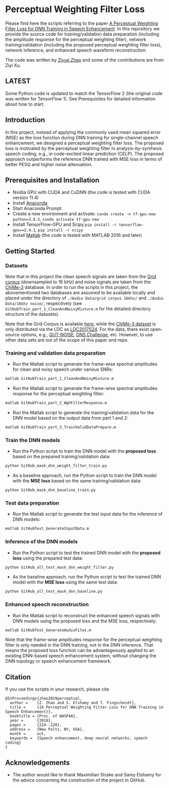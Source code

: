 # Perceptual Weighting Filter Loss

Please find here the scripts referring to the paper [A Perceptual Weighting Filter Loss for DNN Training in Speech Enhancement](https://arxiv.org/pdf/1905.09754.pdf). In this repository we provide the source code for training/validation data preparation (including the amplitude response for the perceptual weighting filter), network training/validation (including the proposed perceptual weighting filter loss), network inference, and enhanced speech waveform reconstruction. 

The code was written by [Ziyue Zhao](https://ziyuezhao.github.io/) and some of the contributions are from Ziyi Xu. 

## LATEST
Some Python code is updated to match the TensorFlow 2 (the original code was written for TensorFlow 1). See Prerequisites for detailed information about how to start.

## Introduction

In this project, instead of applying the commonly used mean squared error (MSE) as the loss function during DNN training for single-channel speech enhancement, we designed a perceptual weighting filter loss. The proposed loss is motivated by the perceptual weighting filter in analysis-by-synthesis speech coding, e.g., in code-excited linear prediction (CELP). The proposed approach outperforms the reference DNN trained with MSE loss in terms of better PESQ and higher noise attenuation.

## Prerequisites and Installation

 - Nvidia GPU with CUDA and CuDNN (the code is tested with CUDA version 11.4)
 - Install [Anaconda](https://www.anaconda.com/)
 - Start Anaconda Prompt
 - Create a new environment and activate: `conda create -n tf-gpu-new python=3.8.5`, `conda activate tf-gpu-new`
 - Install TensorFlow-GPU and Scipy:`pip install -r tensorflow-gpu==2.4.1`, `pip install -r scipy`
 - Install [Matlab](https://www.mathworks.com/) (the code is tested with MATLAB 2016 and later)


## Getting Started

### Datasets

Note that in this project the clean speech signals are taken from the [Grid corpus](https://doi.org/10.1121/1.2229005) (downsampled to 16 kHz) and noise signals are taken from the [ChiMe-3](https://ieeexplore.ieee.org/abstract/document/7404837/) database. In order to run the scripts in this project, the abovementioned two databases are assumed to be available locally and placed under the directory of `./Audio Data/grid corpus 16khz/` and `./Audio Data/16khz noise/`, respectively (see `GitHubTrain_part_1_CleanAndNoisyMixture.m` for the detailed directory structure of the datasets).

Note that the Grid Corpus is available [here](http://spandh.dcs.shef.ac.uk/avlombard/), while the [ChiMe-3 dataset](http://spandh.dcs.shef.ac.uk/chime_challenge/chime2015/data.html#Download) is only distributed via the LDC as [LDC2017S24](https://catalog.ldc.upenn.edu/LDC2017S24). For the data, there exist open-source options, e.g., [QUT-NOISE](https://research.qut.edu.au/saivt/databases/qut-noise-databases-and-protocols/), [DNS Challenge](https://github.com/microsoft/DNS-Challenge), etc. However, to use other data sets are out of the scope of this paper and repo. 

### Training and validation data preparation

 - Run the Matlab script to generate the frame-wise spectral amplitudes for clean and noisy speech under various SNRs: 
```bash
matlab GitHubTrain_part_1_CleanAndNoisyMixture.m
```
 - Run the Matlab script to generate the frame-wise spectral amplitudes response for the perceptual weighting filter:
```bash
matlab GitHubTrain_part_2_WghFilterResponse.m
```
 - Run the Matlab script to generate the training/validation data for the DNN model based on the output data from part 1 and 2:
```bash
matlab GitHubTrain_part_3_TrainValidDataPrepare.m
```

### Train the DNN models

 - Run the Python script to train the DNN model with the **proposed loss** based on the prepared training/validation data:
```bash
python GitHub_mask_dnn_weight_filter_train.py
```

 - As a baseline approach, run the Python script to train the DNN model with the **MSE loss** based on the same training/validation data:
```bash
python GitHub_mask_dnn_baseline_train.py
```

### Test data preparation 

 - Run the Matlab script to generate the test input data for the inference of DNN models:
```bash
matlab GitHubTest_GenerateInputData.m
```

### Inference of the DNN models

 - Run the Python script to test the trained DNN model with the **proposed loss** using the prepared test data:
```bash
python GitHub_all_test_mask_dnn_weight_filter.py
```

 - As the baseline approach, run the Python script to test the trained DNN model with the **MSE loss** using the same test data:
```bash
python GitHub_all_test_mask_dnn_baseline.py
```

### Enhanced speech reconstruction

 - Run the Matlab script to reconstruct the enhanced speech signals with DNN models using the proposed loss and the MSE loss, respectively:
```bash
matlab GitHubTest_GenerateAudioFiles.m
```

Note that the frame-wise amplitudes response for the perceptual weighting filter is only needed in the DNN training, not in the DNN inference. That means the proposed loss function can be advantageously applied to an existing DNN-based speech enhancement system, without changing the DNN topology or speech enhancement framework.

## Citation

If you use the scripts in your research, please cite

```
@InProceedings{zhao2019perceptual,
  author =    {Z. Zhao and S. Elshamy and T. Fingscheidt},
  title =     {{A Perceptual Weighting Filter Loss for DNN Training in Speech Enhancement}},
  booktitle = {Proc. of WASPAA},
  year =      {2019},
  pages =     {224--228},
  address =   {New Paltz, NY, USA},
  month =     oct,
  keywords =  {Speech enhancement, deep neural networks, speech coding}
}
```
## Acknowledgements
- The author would like to thank Maximilian Strake and Samy Elshamy for the advice concerning the construction of the project in GitHub.
